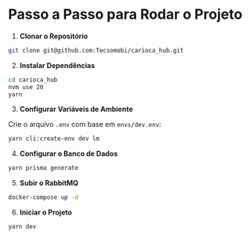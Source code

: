 # Passo a Passo para Rodar o Projeto

1. **Clonar o Repositório**

```bash
git clone git@github.com:Tecsomobi/carioca_hub.git
```

2. **Instalar Dependências**

```bash
cd carioca_hub
nvm use 20
yarn
```

3. **Configurar Variáveis de Ambiente**

Crie o arquivo `.env` com base em `envs/dev.env`:

```bash
yarn cli:create-env dev lm
```

4. **Configurar o Banco de Dados**

```bash
yarn prisma generate
```

5. **Subir o RabbitMQ**

```bash
docker-compose up -d
```

6. **Iniciar o Projeto**

```bash
yarn dev
```
